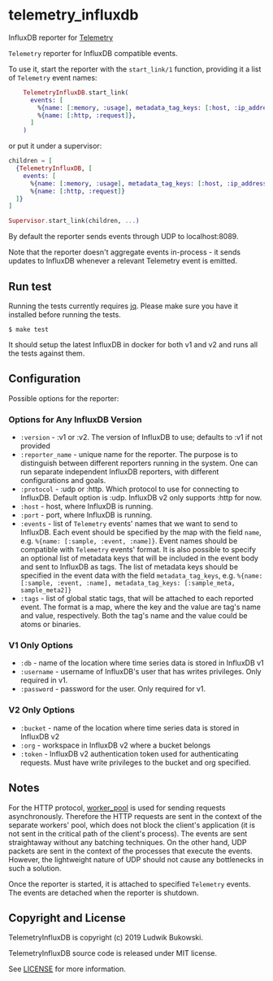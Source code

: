 # telemetry_influxdb
InfluxDB reporter for [Telemetry](https://github.com/beam-telemetry/telemetry)

`Telemetry` reporter for InfluxDB compatible events.

  To use it, start the reporter with the `start_link/1` function, providing it a list of
  `Telemetry` event names:

  ```elixir
      TelemetryInfluxDB.start_link(
        events: [
          %{name: [:memory, :usage], metadata_tag_keys: [:host, :ip_address]},
          %{name: [:http, :request]},
        ]
      )
  ```

  or put it under a supervisor:

  ```elixir
  children = [
    {TelemetryInfluxDB, [
      events: [
        %{name: [:memory, :usage], metadata_tag_keys: [:host, :ip_address]},
        %{name: [:http, :request]}
    ]}
  ]

  Supervisor.start_link(children, ...)
  ```

  By default the reporter sends events through UDP to localhost:8089.

  Note that the reporter doesn't aggregate events in-process - it sends updates to InfluxDB
  whenever a relevant Telemetry event is emitted.

## Run test

Running the tests currently requires [jq](https://stedolan.github.io/jq/). Please make sure you have it installed before running the tests.

```
$ make test
```

It should setup the latest InfluxDB in docker for both v1 and v2 and runs all the tests against them.

## Configuration

Possible options for the reporter:

### Options for Any InfluxDB Version
 - `:version` - :v1 or :v2. The version of InfluxDB to use; defaults to :v1 if not provided
 - `:reporter_name` - unique name for the reporter. The purpose is to distinguish between different reporters running in the system.
    One can run separate independent InfluxDB reporters, with different configurations and goals.
 - `:protocol` - :udp or :http. Which protocol to use for connecting to InfluxDB. Default option is :udp. InfluxDB v2 only supports :http for now.
 - `:host` - host, where InfluxDB is running.
 - `:port` - port, where InfluxDB is running.
 - `:events` - list of `Telemetry` events' names that we want to send to InfluxDB.
    Each event should be specified by the map with the field `name`, e.g. `%{name: [:sample, :event, :name]}`.
    Event names should be compatible with `Telemetry` events' format.
    It is also possible to specify an optional list of metadata keys that will be included in the event body and sent to InfluxDB as tags.
    The list of metadata keys should be specified in the event data with the field `metadata_tag_keys`, e.g. `%{name: [:sample, :event, :name], metadata_tag_keys: [:sample_meta, sample_meta2]}`
 - `:tags` - list of global static tags, that will be attached to each reported event. The format is a map,
    where the key and the value are tag's name and value, respectively.
    Both the tag's name and the value could be atoms or binaries.
### V1 Only Options
 - `:db` - name of the location where time series data is stored in InfluxDB v1
 - `:username` - username of InfluxDB's user that has writes privileges. Only required in v1.
 - `:password` - password for the user. Only required for v1.
### V2 Only Options
 - `:bucket` - name of the location where time series data is stored in InfluxDB v2
 - `:org` -  workspace in InfluxDB v2 where a bucket belongs
 - `:token` - InfluxDB v2 authentication token used for authenticating requests. Must have write privileges to the bucket and org specified.

## Notes

For the HTTP protocol, [worker_pool](https://github.com/inaka/worker_pool) is used for sending requests asynchronously.
Therefore the HTTP requests are sent in the context of the separate workers' pool, which does not block the client's application
(it is not sent in the critical path of the client's process).
The events are sent straightaway without any batching techniques.
On the other hand, UDP packets are sent in the context of the processes that execute the events.
However, the lightweight nature of UDP should not cause any bottlenecks in such a solution.

Once the reporter is started, it is attached to specified `Telemetry` events.
The events are detached when the reporter is shutdown.

## Copyright and License

TelemetryInfluxDB is copyright (c) 2019 Ludwik Bukowski.

TelemetryInfluxDB source code is released under MIT license.

See [LICENSE](LICENSE) for more information.
